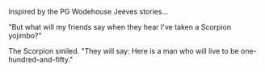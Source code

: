 Inspired by the PG Wodehouse Jeeves stories...

"But what will my friends say when they hear I've taken a Scorpion yojimbo?"

The Scorpion smiled. "They will say: Here is a man who will live to be one-hundred-and-fifty."